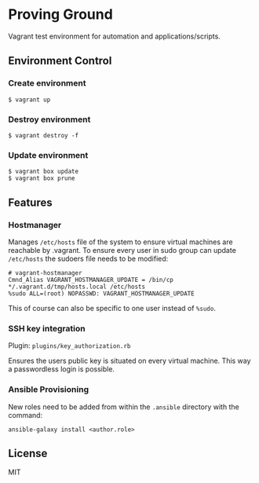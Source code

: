 Proving Ground
==============

Vagrant test environment for automation and applications/scripts.

## Environment Control

### Create environment

    $ vagrant up

### Destroy environment

    $ vagrant destroy -f

### Update environment

    $ vagrant box update
    $ vagrant box prune

## Features

### Hostmanager

Manages `/etc/hosts` file of the system to ensure virtual machines are reachable by <short-name>.vagrant. To ensure every user in sudo group can update `/etc/hosts` the sudoers file needs to be modified:

```
# vagrant-hostmanager
Cmnd_Alias VAGRANT_HOSTMANAGER_UPDATE = /bin/cp */.vagrant.d/tmp/hosts.local /etc/hosts
%sudo ALL=(root) NOPASSWD: VAGRANT_HOSTMANAGER_UPDATE
```

This of course can also be specific to one user instead of `%sudo`.

### SSH key integration

Plugin: `plugins/key_authorization.rb`

Ensures the users public key is situated on every virtual machine. This way a passwordless login is possible.

### Ansible Provisioning

New roles need to be added from within the `.ansible` directory with the command:

```
ansible-galaxy install <author.role>
```

## License

MIT
